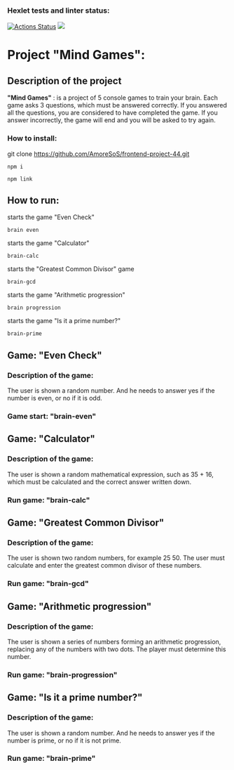 ### Hexlet tests and linter status:
[![Actions Status](https://github.com/AmoreSoS/frontend-project-44/workflows/hexlet-check/badge.svg)](https://github.com/AmoreSoS/frontend-project-44/actions)
<a href="https://codeclimate.com/github/AmoreSoS/frontend-project-44/maintainability"><img src="https://api.codeclimate.com/v1/badges/1a69d57f74e98f0d6f9f/maintainability" /></a>

# Project "Mind Games":

## Description of the project
__"Mind Games"__ : is a project of 5 console games to train your brain. Each game asks 3 questions, which must be answered correctly. If you answered all the questions, you are considered to have completed the game. If you answer incorrectly, the game will end and you will be asked to try again.

### How to install:

git clone https://github.com/AmoreSoS/frontend-project-44.git
```
npm i
```
```
npm link
```

## How to run:

starts the game "Even Check"

```
brain even
```

starts the game "Calculator"

```
brain-calc
```

starts the "Greatest Common Divisor" game

```
brain-gcd
```

starts the game "Arithmetic progression"

```
brain progression
```

starts the game "Is it a prime number?"

```
brain-prime
```
## Game: "Even Check"
### Description of the game:
The user is shown a random number. And he needs to answer yes if the number is even, or no if it is odd.
### Game start: __"brain-even"__

## Game: "Calculator"
### Description of the game:
The user is shown a random mathematical expression, such as 35 + 16, which must be calculated and the correct answer written down.
### Run game: __"brain-calc"__


## Game: "Greatest Common Divisor"
### Description of the game:
The user is shown two random numbers, for example 25 50. The user must calculate and enter the greatest common divisor of these numbers.
### Run game: __"brain-gcd"__


## Game: "Arithmetic progression"
### Description of the game:
The user is shown a series of numbers forming an arithmetic progression, replacing any of the numbers with two dots. The player must determine this number.
### Run game: __"brain-progression"__

## Game: "Is it a prime number?"
### Description of the game:
The user is shown a random number. And he needs to answer yes if the number is prime, or no if it is not prime.
### Run game: __"brain-prime"__